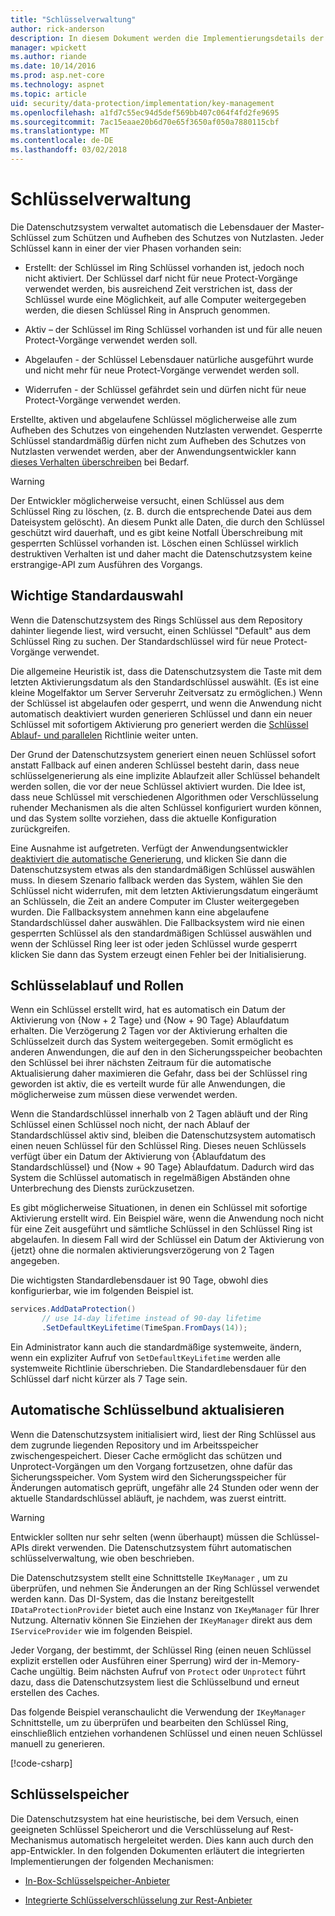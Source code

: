 ```yaml
---
title: "Schlüsselverwaltung"
author: rick-anderson
description: In diesem Dokument werden die Implementierungsdetails der ASP.NET Core Data Protection Key Management-APIs.
manager: wpickett
ms.author: riande
ms.date: 10/14/2016
ms.prod: asp.net-core
ms.technology: aspnet
ms.topic: article
uid: security/data-protection/implementation/key-management
ms.openlocfilehash: a1fd7c55ec94d5def569bb407c064f4fd2fe9695
ms.sourcegitcommit: 7ac15eaae20b6d70e65f3650af050a7880115cbf
ms.translationtype: MT
ms.contentlocale: de-DE
ms.lasthandoff: 03/02/2018
---
```

# <a name="key-management"></a>Schlüsselverwaltung

<a name="data-protection-implementation-key-management"></a>

Die Datenschutzsystem verwaltet automatisch die Lebensdauer der Master-Schlüssel zum Schützen und Aufheben des Schutzes von Nutzlasten. Jeder Schlüssel kann in einer der vier Phasen vorhanden sein:

* Erstellt: der Schlüssel im Ring Schlüssel vorhanden ist, jedoch noch nicht aktiviert. Der Schlüssel darf nicht für neue Protect-Vorgänge verwendet werden, bis ausreichend Zeit verstrichen ist, dass der Schlüssel wurde eine Möglichkeit, auf alle Computer weitergegeben werden, die diesen Schlüssel Ring in Anspruch genommen.

* Aktiv – der Schlüssel im Ring Schlüssel vorhanden ist und für alle neuen Protect-Vorgänge verwendet werden soll.

* Abgelaufen - der Schlüssel Lebensdauer natürliche ausgeführt wurde und nicht mehr für neue Protect-Vorgänge verwendet werden soll.

* Widerrufen - der Schlüssel gefährdet sein und dürfen nicht für neue Protect-Vorgänge verwendet werden.

Erstellte, aktiven und abgelaufene Schlüssel möglicherweise alle zum Aufheben des Schutzes von eingehenden Nutzlasten verwendet. Gesperrte Schlüssel standardmäßig dürfen nicht zum Aufheben des Schutzes von Nutzlasten verwendet werden, aber der Anwendungsentwickler kann [dieses Verhalten überschreiben](../consumer-apis/dangerous-unprotect.md#data-protection-consumer-apis-dangerous-unprotect) bei Bedarf.

>[!WARNING]
> Der Entwickler möglicherweise versucht, einen Schlüssel aus dem Schlüssel Ring zu löschen, (z. B. durch die entsprechende Datei aus dem Dateisystem gelöscht). An diesem Punkt alle Daten, die durch den Schlüssel geschützt wird dauerhaft, und es gibt keine Notfall Überschreibung mit gesperrten Schlüssel vorhanden ist. Löschen einen Schlüssel wirklich destruktiven Verhalten ist und daher macht die Datenschutzsystem keine erstrangige-API zum Ausführen des Vorgangs.

## <a name="default-key-selection"></a>Wichtige Standardauswahl

Wenn die Datenschutzsystem des Rings Schlüssel aus dem Repository dahinter liegende liest, wird versucht, einen Schlüssel "Default" aus dem Schlüssel Ring zu suchen. Der Standardschlüssel wird für neue Protect-Vorgänge verwendet.

Die allgemeine Heuristik ist, dass die Datenschutzsystem die Taste mit dem letzten Aktivierungsdatum als den Standardschlüssel auswählt. (Es ist eine kleine Mogelfaktor um Server Serveruhr Zeitversatz zu ermöglichen.) Wenn der Schlüssel ist abgelaufen oder gesperrt, und wenn die Anwendung nicht automatisch deaktiviert wurden generieren Schlüssel und dann ein neuer Schlüssel mit sofortigem Aktivierung pro generiert werden die [Schlüssel Ablauf- und parallelen](xref:security/data-protection/implementation/key-management#data-protection-implementation-key-management-expiration) Richtlinie weiter unten.

Der Grund der Datenschutzsystem generiert einen neuen Schlüssel sofort anstatt Fallback auf einen anderen Schlüssel besteht darin, dass neue schlüsselgenerierung als eine implizite Ablaufzeit aller Schlüssel behandelt werden sollen, die vor der neue Schlüssel aktiviert wurden. Die Idee ist, dass neue Schlüssel mit verschiedenen Algorithmen oder Verschlüsselung ruhender Mechanismen als die alten Schlüssel konfiguriert wurden können, und das System sollte vorziehen, dass die aktuelle Konfiguration zurückgreifen.

Eine Ausnahme ist aufgetreten. Verfügt der Anwendungsentwickler [deaktiviert die automatische Generierung](xref:security/data-protection/configuration/overview#disableautomatickeygeneration), und klicken Sie dann die Datenschutzsystem etwas als den standardmäßigen Schlüssel auswählen muss. In diesem Szenario fallback werden das System, wählen Sie den Schlüssel nicht widerrufen, mit dem letzten Aktivierungsdatum eingeräumt an Schlüsseln, die Zeit an andere Computer im Cluster weitergegeben wurden. Die Fallbacksystem annehmen kann eine abgelaufene Standardschlüssel daher auswählen. Die Fallbacksystem wird nie einen gesperrten Schlüssel als den standardmäßigen Schlüssel auswählen und wenn der Schlüssel Ring leer ist oder jeden Schlüssel wurde gesperrt klicken Sie dann das System erzeugt einen Fehler bei der Initialisierung.

<a name="data-protection-implementation-key-management-expiration"></a>

## <a name="key-expiration-and-rolling"></a>Schlüsselablauf und Rollen

Wenn ein Schlüssel erstellt wird, hat es automatisch ein Datum der Aktivierung von {Now + 2 Tage} und {Now + 90 Tage} Ablaufdatum erhalten. Die Verzögerung 2 Tagen vor der Aktivierung erhalten die Schlüsselzeit durch das System weitergegeben. Somit ermöglicht es anderen Anwendungen, die auf den in den Sicherungsspeicher beobachten den Schlüssel bei ihrer nächsten Zeitraum für die automatische Aktualisierung daher maximieren die Gefahr, dass bei der Schlüssel ring geworden ist aktiv, die es verteilt wurde für alle Anwendungen, die möglicherweise zum müssen diese verwendet werden.

Wenn die Standardschlüssel innerhalb von 2 Tagen abläuft und der Ring Schlüssel einen Schlüssel noch nicht, der nach Ablauf der Standardschlüssel aktiv sind, bleiben die Datenschutzsystem automatisch einen neuen Schlüssel für den Schlüssel Ring. Dieses neuen Schlüssels verfügt über ein Datum der Aktivierung von {Ablaufdatum des Standardschlüssel} und {Now + 90 Tage} Ablaufdatum. Dadurch wird das System die Schlüssel automatisch in regelmäßigen Abständen ohne Unterbrechung des Diensts zurückzusetzen.

Es gibt möglicherweise Situationen, in denen ein Schlüssel mit sofortige Aktivierung erstellt wird. Ein Beispiel wäre, wenn die Anwendung noch nicht für eine Zeit ausgeführt und sämtliche Schlüssel in den Schlüssel Ring ist abgelaufen. In diesem Fall wird der Schlüssel ein Datum der Aktivierung von {jetzt} ohne die normalen aktivierungsverzögerung von 2 Tagen angegeben.

Die wichtigsten Standardlebensdauer ist 90 Tage, obwohl dies konfigurierbar, wie im folgenden Beispiel ist.

```csharp
services.AddDataProtection()
       // use 14-day lifetime instead of 90-day lifetime
       .SetDefaultKeyLifetime(TimeSpan.FromDays(14));
```

Ein Administrator kann auch die standardmäßige systemweite, ändern, wenn ein expliziter Aufruf von `SetDefaultKeyLifetime` werden alle systemweite Richtlinie überschrieben. Die Standardlebensdauer für den Schlüssel darf nicht kürzer als 7 Tage sein.

## <a name="automatic-key-ring-refresh"></a>Automatische Schlüsselbund aktualisieren

Wenn die Datenschutzsystem initialisiert wird, liest der Ring Schlüssel aus dem zugrunde liegenden Repository und im Arbeitsspeicher zwischengespeichert. Dieser Cache ermöglicht das schützen und Unprotect-Vorgängen um den Vorgang fortzusetzen, ohne dafür das Sicherungsspeicher. Vom System wird den Sicherungsspeicher für Änderungen automatisch geprüft, ungefähr alle 24 Stunden oder wenn der aktuelle Standardschlüssel abläuft, je nachdem, was zuerst eintritt.

>[!WARNING]
> Entwickler sollten nur sehr selten (wenn überhaupt) müssen die Schlüssel-APIs direkt verwenden. Die Datenschutzsystem führt automatischen schlüsselverwaltung, wie oben beschrieben.

Die Datenschutzsystem stellt eine Schnittstelle `IKeyManager` , um zu überprüfen, und nehmen Sie Änderungen an der Ring Schlüssel verwendet werden kann. Das DI-System, das die Instanz bereitgestellt `IDataProtectionProvider` bietet auch eine Instanz von `IKeyManager` für Ihrer Nutzung. Alternativ können Sie Einziehen der `IKeyManager` direkt aus dem `IServiceProvider` wie im folgenden Beispiel.

Jeder Vorgang, der bestimmt, der Schlüssel Ring (einen neuen Schlüssel explizit erstellen oder Ausführen einer Sperrung) wird der in-Memory-Cache ungültig. Beim nächsten Aufruf von `Protect` oder `Unprotect` führt dazu, dass die Datenschutzsystem liest die Schlüsselbund und erneut erstellen des Caches.

Das folgende Beispiel veranschaulicht die Verwendung der `IKeyManager` Schnittstelle, um zu überprüfen und bearbeiten den Schlüssel Ring, einschließlich entziehen vorhandenen Schlüssel und einen neuen Schlüssel manuell zu generieren.

[!code-csharp[](key-management/samples/key-management.cs)]

## <a name="key-storage"></a>Schlüsselspeicher

Die Datenschutzsystem hat eine heuristische, bei dem Versuch, einen geeigneten Schlüssel Speicherort und die Verschlüsselung auf Rest-Mechanismus automatisch hergeleitet werden. Dies kann auch durch den app-Entwickler. In den folgenden Dokumenten erläutert die integrierten Implementierungen der folgenden Mechanismen:

* [In-Box-Schlüsselspeicher-Anbieter](key-storage-providers.md#data-protection-implementation-key-storage-providers)

* [Integrierte Schlüsselverschlüsselung zur Rest-Anbieter](key-encryption-at-rest.md#data-protection-implementation-key-encryption-at-rest-providers)
